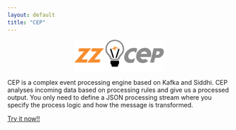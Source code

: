 ```yaml
---
layout: default
title: "CEP"
---
```


<p align="center">
    <a href="http://github.com/wizzie-io/zz-cep">
        <img src="assets/img/zz-cep.logo.svg" width="40%">
    </a>
</p>

CEP is a complex event processing engine based on Kafka and Siddhi. CEP analyses incoming data based on processing rules and give us a processed output. You only need to define a JSON processing stream where you specify the process logic and how the message is transformed.

[Try it now!!](http://wizzie-io.github.io/zz-cep/getting/base-tutorial.html)
